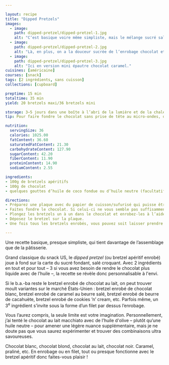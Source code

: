 ```yaml
---

layout: recipe
title: "Dipped Pretzels"
images:
  - image:
    path: dipped-pretzel/dipped-pretzel-1.jpg
    alt: "C’est basique voire même simpliste, mais le mélange sucré salé reste une valeur sûre."
  - image:
    path: dipped-pretzel/dipped-pretzel-2.jpg
    alt: "Là, en plus, on a la douceur sucrée de l’enrobage chocolat et le croquant salé du bretzel qu’il enferme."
  - image:
    path: dipped-pretzel/dipped-pretzel-3.jpg
    alt: "Ici en version mini épautre chocolat caramel."
cuisines: [américaine]
courses: [snack]
tags: [2 ingrédients, sans cuisson]
collections: [cupboard]

preptime: 15 min
totaltime: 35 min
yield: 20 bretzels maxi/36 bretzels mini

storage: 3–5 jours dans une boîte à l’abri de la lumière et de la chaleur – au réfrigérateur s’il fait trop chaud. 2–3 mois au congélateur.
tip: Pour faire fondre le chocolat sans prise de tête au micro-ondes, découpez-le en petits morceaux puis réservez-en le tiers, faites fondre les 2/3 restants à puissance moyenne par sessions de 30 secondes, en prenant soin de bien mélanger entre chaque itération. Une fois que le chocolat est liquide, ajoutez le tiers mis de côté et mélangez vigoureusement jusqu’à ce qu’il soit complètement fondu – cela va ramener le chocolat à une température plus basse et le rendre directement utilisable. Ce n’est évidemment pas du tempérage mais en tout cas, d’expérience, ça donne un plutôt pas mal résultat final.

nutrition:
  servingSize: 36
  calories: 1025.00
  fatContent: 36.60
  saturatedFatContent: 21.30
  carbohydrateContent: 127.90
  sugarContent: 42.20
  fiberContent: 11.90
  proteinContent: 14.90
  sodiumContent: 2.55

ingredients:
- 100g de bretzels apéritifs
- 100g de chocolat
- quelques gouttes d’huile de coco fondue ou d’huile neutre (facultatif)

directions:
- Préparez une plaque avec du papier de cuisson/sufurisé qui puisse être déposée aux réfrigérateur ou congélateur.
- Faites fondre le chocolat. Si celui-ci ne vous semble pas suffisamment liquide pour napper les bretzels, ajoutez quelques gouttes d’huile de coco fondue ou d’huile neutre.
- Plongez les bretzels un à un dans le chocolat et enrobez-les à l’aide d’une fourchette en prenant bien soin de la taper sur les bords pour faire couler l’excédent.
- Déposez le bretzel sur la plaque.
- Une fois tous les bretzels enrobés, vous pouvez soit laisser prendre le chocolat à température ambiante s’il ne fait pas trop chaud, soit 1 à 2 heures au réfrigérateur, voire 20 minutes au congélateur en express.

---
```


Une recette basique, presque simpliste, qui tient davantage de l’assemblage que de la pâtisserie.

Grand classique du snack US, le <i lang="en">dipped pretzel</i> (ou bretzel apéritif enrobé) joue à fond sur la carte du sucré fondant, salé croquant. Avec 2 ingrédients en tout et pour tout – 3 si vous avez besoin de rendre le chocolat plus liquide avec de l’huile –, la recette se révèle donc personnalisable à l'envi. 

Si le b.a.-ba reste le bretzel enrobé de chocolat au lait, on peut trouver moult variantes sur le marché États-Unien&nbsp;: bretzel enrobé de chocolat blanc, bretzel enrobé de caramel au beurre salé, bretzel enrobé de beurre de cacahuète, bretzel enrobé de cookies ’n’ cream, etc. Parfois même, un 3<sup>e</sup> ingrédient s’invite sous la forme d’un filet par dessus l’enrobage.

Vous l’aurez compris, la seule limite est votre imagination. Personnellement, j’ai tenté le chocolat au lait macchiato avec de l’huile d'olive – plutôt qu’une huile neutre – pour amener une légère nuance supplémentaire, mais je ne doute pas que vous saurez expérimenter et trouver des combinaisons ultra savoureuses.

Chocolat blanc, chocolat blond, chocolat au lait, chocolat noir. Caramel, praliné, etc. En enrobage ou en filet, tout ou presque fonctionne avec le bretzel apéritif donc faites-vous plaisir&nbsp;!